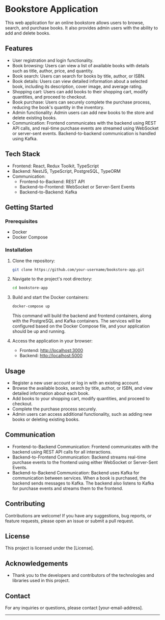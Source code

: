 # Bookstore Application

This web application for an online bookstore allows users to browse, search, and purchase books. It also provides admin users with the ability to add and delete books.

## Features

- User registration and login functionality.
- Book browsing: Users can view a list of available books with details such as title, author, price, and quantity.
- Book search: Users can search for books by title, author, or ISBN.
- Book details: Users can view detailed information about a selected book, including its description, cover image, and average rating.
- Shopping cart: Users can add books to their shopping cart, modify quantities, and proceed to checkout.
- Book purchase: Users can securely complete the purchase process, reducing the book's quantity in the inventory.
- Admin functionality: Admin users can add new books to the store and delete existing books.
- Communication: Frontend communicates with the backend using REST API calls, and real-time purchase events are streamed using WebSocket or server-sent events. Backend-to-backend communication is handled using Kafka.

## Tech Stack

- Frontend: React, Redux Toolkit, TypeScript
- Backend: NestJS, TypeScript, PostgreSQL, TypeORM
- Communication:
  - Frontend-to-Backend: REST API
  - Backend-to-Frontend: WebSocket or Server-Sent Events
  - Backend-to-Backend: Kafka

## Getting Started

### Prerequisites

- Docker
- Docker Compose

### Installation

1. Clone the repository:
   ```bash
   git clone https://github.com/your-username/bookstore-app.git
   ```

2. Navigate to the project's root directory:
   ```bash
   cd bookstore-app
   ```

3. Build and start the Docker containers:
   ```bash
   docker-compose up
   ```

   This command will build the backend and frontend containers, along with the PostgreSQL and Kafka containers. The services will be configured based on the Docker Compose file, and your application should be up and running.

4. Access the application in your browser:
   - Frontend: [http://localhost:3000](http://localhost:3000)
   - Backend: [http://localhost:5000](http://localhost:5000)

## Usage

- Register a new user account or log in with an existing account.
- Browse the available books, search by title, author, or ISBN, and view detailed information about each book.
- Add books to your shopping cart, modify quantities, and proceed to checkout.
- Complete the purchase process securely.
- Admin users can access additional functionality, such as adding new books or deleting existing books.

## Communication

- Frontend-to-Backend Communication: Frontend communicates with the backend using REST API calls for all interactions.
- Backend-to-Frontend Communication: Backend streams real-time purchase events to the frontend using either WebSocket or Server-Sent Events.
- Backend-to-Backend Communication: Backend uses Kafka for communication between services. When a book is purchased, the backend sends messages to Kafka. The backend also listens to Kafka for purchase events and streams them to the frontend.

## Contributing

Contributions are welcome! If you have any suggestions, bug reports, or feature requests, please open an issue or submit a pull request.

## License

This project is licensed under the [License].

## Acknowledgements

- Thank you to the developers and contributors of the technologies and libraries used in this project.

## Contact

For any inquiries or questions, please contact [your-email-address].

---
